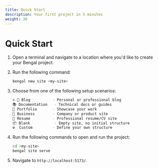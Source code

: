```yaml
---
title: Quick Start
description: Your first project in 5 minutes
weight: 30
---
```


# Quick Start

1. Open a terminal and navigate to a location where you'd like to create your Bengal project.
2. Run the following command:

   ```sh
   bengal new site <my-site>
   ```

3. Choose from one of the following setup scenarios:

   ```sh
   » 📝 Blog          - Personal or professional blog
   📚 Documentation   - Technical docs or guides
   💼 Portfolio       - Showcase your work
   🏢 Business        - Company or product site
   📄 Resume          - Professional resume/CV site
   📦 Blank           - Empty site, no initial structure
   ⚙️  Custom         - Define your own structure
   ```

4. Run the following commands to open and run the project:

   ```sh
   cd <my-site>
   bengal site serve
   ```

5. Navigate to `http://localhost:5173/`. 

